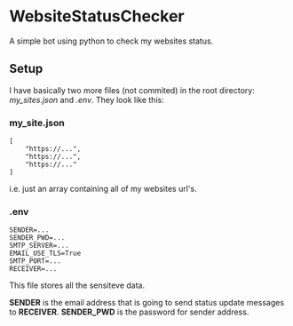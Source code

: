 # WebsiteStatusChecker
 A simple bot using python to check my websites status.

## Setup
I have basically two more files (not commited) in the root directory: *my_sites.json* and *.env*. They look like this:

### my_site.json
```
[
    "https://...",
    "https://...",
    "https://..."
]
```

i.e. just an array containing all of my websites url's.


### .env
```
SENDER=...
SENDER_PWD=...
SMTP_SERVER=...
EMAIL_USE_TLS=True
SMTP_PORT=...
RECEIVER=...
```


This file stores all the sensiteve data.

**SENDER** is the email address that is going to send status update messages to **RECEIVER**.
**SENDER_PWD** is the password for sender address.
